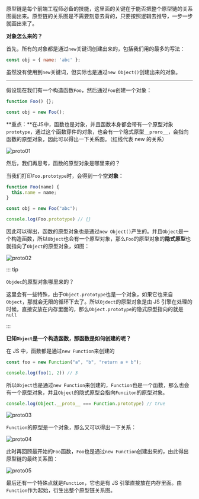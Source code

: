 原型链是每个前端工程师必备的技能，这里面的关键在于能否把整个原型链的关系图画出来。原型链的关系图是不需要刻意去背的，只要按照逻辑去推导，一步一步就画出来了。

**对象怎么来的？**

首先，所有的对象都是通过`new`关键词创建出来的，包括我们用的最多的写法：

```js
const obj = { name: 'abc' };
```

虽然没有使用到`new`关键词，但实际也是通过`new Object()`创建出来的对象。

---

假设现在我们有一个构造函数`Foo`，然后通过`Foo`创建一个对象：

```js
function Foo() {};

const obj = new Foo();
```

**重点：**在JS中，函数也是对象，并且函数本身都会带有一个原型对象`prototype`，通过这个函数穿件的对象，也会有一个隐式原型`__proro__`，会指向函数的原型对象，因此可以得出一下关系图。（红线代表 new 的关系）

![proto01](/basic/proto/proto01.jpg)

然后，我们再思考，函数的原型对象是哪里来的？

当我们打印`Foo.prototype`时，会得到一个空**对象**：

```js
function Foo(name) {
  this.name = name;
}

const obj = new Foo("abc");

console.log(Foo.prototype) // {}
```

因此可以得出，函数的原型对象也是通过`new Object()`产生的。并且`Object`是一个构造函数，所以`Object`也会有一个原型对象，那么`Foo`的原型对象的**隐式原型**也就指向了`Object`的原型对象，如图：

![proto02](/basic/proto/proto02.jpg)

::: tip

`Objdec`的原型对象哪里来的？

这里会有一些特殊，由于`Object.prototype`也是一个对象，如果它也来自`Object`，那就会无限的循环下去了。所以`Ojdect`的原型对象是由 JS 引擎在处理的时候，直接安放在内存里面的，那么`Object.prototype`的隐式原型指向的就是`null`

:::

**已知`Object`是一个构造函数，那函数是如何创建的呢？**

在 JS 中，函数都是通过`new Function`来创建的

```js
const foo = new Function("a", "b", "return a + b");

console.log(foo(1, 2)) // 3
```

所以`Object`也是通过`new Function`来创建的，`Function`也是一个函数，那么也会有一个原型对象，并且`Object`的隐式原型会指向`Funciton`的原型对象。

```js
console.log(Object.__proto__ === Function.prototype) // true
```

![proto03](/basic/proto/proto03.jpg)

`Function`的原型是一个对象，那么又可以得出一下关系：

![proto04](/basic/proto/proto04.jpg)

此时再回顾最开始的`Foo`函数，`Foo`也是通过`new Function`创建出来的，由此得出原型链的最终关系图：

![proto05](/basic/proto/proto05.jpg)

最后还有一个特殊点就是`Function`，它也是有 JS 引擎直接放在内存里面。由`Function`作为起始，衍生出整个原型链关系图。